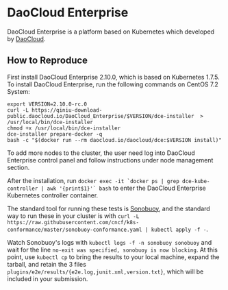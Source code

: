 # DaoCloud Enterprise

DaoCloud Enterprise is a platform based on Kubernetes which developed by [DaoCloud](https://www.daocloud.io).

## How to Reproduce

First install DaoCloud Enterprise 2.10.0, which is based on Kubernetes 1.7.5. To install DaoCloud Enterprise, run the following commands on CentOS 7.2 System:
```
export VERSION=2.10.0-rc.0
curl -L https://qiniu-download-public.daocloud.io/DaoCloud_Enterprise/$VERSION/dce-installer  > /usr/local/bin/dce-installer
chmod +x /usr/local/bin/dce-installer
dce-installer prepare-docker -q
bash -c "$(docker run --rm daocloud.io/daocloud/dce:$VERSION install)"
```
To add more nodes to the cluster, the user need log into DaoCloud Enterprise control panel and follow instructions under node management section.

After the installation, run ```docker exec -it `docker ps | grep dce-kube-controller | awk '{print$1}'` bash``` to enter the DaoCloud Enterprise Kubernetes controller container.

The standard tool for running these tests is
[Sonobuoy](https://github.com/heptio/sonobuoy), and the standard way to run
these in your cluster is with `curl -L https://raw.githubusercontent.com/cncf/k8s-conformance/master/sonobuoy-conformance.yaml | kubectl apply -f -`.

Watch Sonobuoy's logs with `kubectl logs -f -n sonobuoy sonobuoy` and wait for
the line `no-exit was specified, sonobuoy is now blocking`.  At this point, use
`kubectl cp` to bring the results to your local machine, expand the tarball, and
retain the 3 files `plugins/e2e/results/{e2e.log,junit.xml,version.txt}`, which will
be included in your submission.
